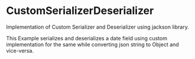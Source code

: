 # CustomSerializerDeserializer

Implementation of Custom Serializer and Deserializer using jackson library.

This Example serializes and deserializes a date field using custom implementation for the same while converting json string to Object and vice-versa.

